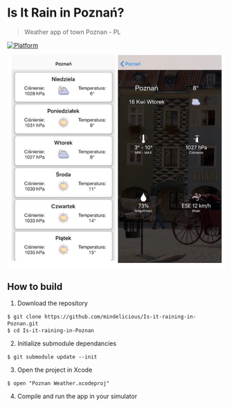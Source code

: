 # Is It Rain in Poznań?
> Weather app of town Poznan - PL 

[![Platform](https://img.shields.io/cocoapods/p/LFAlertController.svg?style=flat)](http://cocoapods.org/pods/LFAlertController)


![](https://github.com/mindelicious/Is-it-raining-in-Poznan/blob/master/icons/readmePhoto.jpg)

## How to build

1) Download the repository

```
$ git clone https://github.com/mindelicious/Is-it-raining-in-Poznan.git
$ cd Is-it-raining-in-Poznan
```

2) Initialize submodule dependancies

```
$ git submodule update --init 
```

3) Open the project in Xcode

```
$ open "Poznan Weather.xcodeproj"
```

4) Compile and run the app in your simulator

